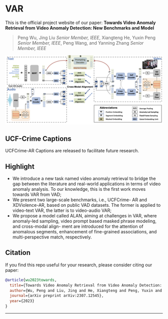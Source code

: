 # VAR
This is the official project website of our paper:
**Towards Video Anomaly Retrieval from Video Anomaly Detection: New Benchmarks and Model**  
> Peng Wu, Jing Liu _Senior Member, IEEE_, Xiangteng He, Yuxin Peng _Senior Member, IEEE_, Peng Wang, and Yanning Zhang _Senior Member, IEEE_

![framework](framework.png)

## UCF-Crime Captions
UCFCrime-AR Captions are released to facilitate future research.
## Highlight
- We introduce a new task named video anomaly retrieval to bridge the gap between the literature and real-world applications in terms of video anomaly analysis. To our knowledge, this is the first work moves towards VAR from VAD;
- We present two large-scale benchmarks, i.e., UCFCrime- AR and XDViolence-AR, based on public VAD datasets. The former is applied to video-text VAR, the latter is to video-audio VAR;
- We propose a model called ALAN, aiming at challenges in VAR, where anomaly-led sampling, video prompt based masked phrase modeling, and cross-modal align- ment are introduced for the attention of anomalous segments, enhancement of fine-grained associations, and multi-perspective match, respectively.


## Citation

If you find this repo useful for your research, please consider citing our paper:

```bibtex
@article{wu2023towards,
  title={Towards Video Anomaly Retrieval from Video Anomaly Detection: New Benchmarks and Model},
  author={Wu, Peng and Liu, Jing and He, Xiangteng and Peng, Yuxin and Wang, Peng and Zhang, Yanning},
  journal={arXiv preprint arXiv:2307.12545},
  year={2023}
}
```
---
